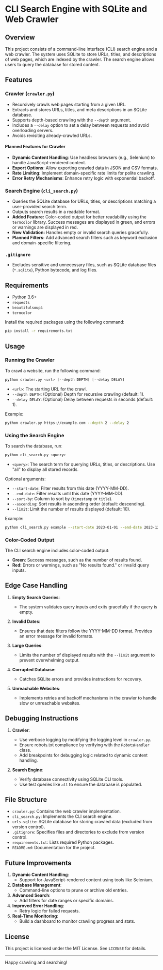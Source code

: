 # CLI Search Engine with SQLite and Web Crawler

## Overview
This project consists of a command-line interface (CLI) search engine and a web crawler. The system uses SQLite to store URLs, titles, and descriptions of web pages, which are indexed by the crawler. The search engine allows users to query the database for stored content.

## Features
### Crawler (`crawler.py`)
- Recursively crawls web pages starting from a given URL.
- Extracts and stores URLs, titles, and meta descriptions in an SQLite database.
- Supports depth-based crawling with the `--depth` argument.
- Includes a `--delay` option to set a delay between requests and avoid overloading servers.
- Avoids revisiting already-crawled URLs.

#### Planned Features for Crawler
- **Dynamic Content Handling**: Use headless browsers (e.g., Selenium) to handle JavaScript-rendered content.
- **Export Options**: Allow exporting crawled data in JSON and CSV formats.
- **Rate Limiting**: Implement domain-specific rate limits for polite crawling.
- **Error Retry Mechanisms**: Enhance retry logic with exponential backoff.

### Search Engine (`cli_search.py`)
- Queries the SQLite database for URLs, titles, or descriptions matching a user-provided search term.
- Outputs search results in a readable format.
- **Added Feature:** Color-coded output for better readability using the `termcolor` library. Success messages are displayed in green, and errors or warnings are displayed in red.
- **New Validation:** Handles empty or invalid search queries gracefully.
- **Planned Filters:** Add advanced search filters such as keyword exclusion and domain-specific filtering.

### `.gitignore`
- Excludes sensitive and unnecessary files, such as SQLite database files (`*.sqlite`), Python bytecode, and log files.

## Requirements
- Python 3.6+
- `requests`
- `beautifulsoup4`
- `termcolor`

Install the required packages using the following command:
```bash
pip install -r requirements.txt
```

## Usage

### Running the Crawler
To crawl a website, run the following command:
```bash
python crawler.py <url> [--depth DEPTH] [--delay DELAY]
```
- `<url>`: The starting URL for the crawl.
- `--depth DEPTH`: (Optional) Depth for recursive crawling (default: 1).
- `--delay DELAY`: (Optional) Delay between requests in seconds (default: 1).

Example:
```bash
python crawler.py https://example.com --depth 2 --delay 2
```

### Using the Search Engine
To search the database, run:
```bash
python cli_search.py <query>
```
- `<query>`: The search term for querying URLs, titles, or descriptions. Use "all" to display all stored records.

Optional arguments:
- `--start-date`: Filter results from this date (YYYY-MM-DD).
- `--end-date`: Filter results until this date (YYYY-MM-DD).
- `--sort-by`: Column to sort by (`timestamp` or `title`).
- `--ascending`: Sort results in ascending order (default: descending).
- `--limit`: Limit the number of results displayed (default: 10).

Example:
```bash
python cli_search.py example --start-date 2023-01-01 --end-date 2023-12-31 --limit 5
```

### Color-Coded Output
The CLI search engine includes color-coded output:
- **Green**: Success messages, such as the number of results found.
- **Red**: Errors or warnings, such as "No results found." or invalid query inputs.

## Edge Case Handling
1. **Empty Search Queries**:
   - The system validates query inputs and exits gracefully if the query is empty.

2. **Invalid Dates**:
   - Ensures that date filters follow the YYYY-MM-DD format. Provides an error message for invalid formats.

3. **Large Queries**:
   - Limits the number of displayed results with the `--limit` argument to prevent overwhelming output.

4. **Corrupted Database**:
   - Catches SQLite errors and provides instructions for recovery.

5. **Unreachable Websites**:
   - Implements retries and backoff mechanisms in the crawler to handle slow or unreachable websites.

## Debugging Instructions
1. **Crawler**:
   - Use verbose logging by modifying the logging level in `crawler.py`.
   - Ensure robots.txt compliance by verifying with the `RobotsHandler` class.
   - Add breakpoints for debugging logic related to dynamic content handling.

2. **Search Engine**:
   - Verify database connectivity using SQLite CLI tools.
   - Use test queries like `all` to ensure the database is populated.

## File Structure
- `crawler.py`: Contains the web crawler implementation.
- `cli_search.py`: Implements the CLI search engine.
- `urls.sqlite`: SQLite database for storing crawled data (excluded from version control).
- `.gitignore`: Specifies files and directories to exclude from version control.
- `requirements.txt`: Lists required Python packages.
- `README.md`: Documentation for the project.

## Future Improvements
1. **Dynamic Content Handling**:
   - Support for JavaScript-rendered content using tools like Selenium.
2. **Database Management**:
   - Command-line options to prune or archive old entries.
3. **Advanced Search**:
   - Add filters for date ranges or specific domains.
4. **Improved Error Handling**:
   - Retry logic for failed requests.
5. **Real-Time Monitoring**:
   - Build a dashboard to monitor crawling progress and stats.

## License
This project is licensed under the MIT License. See `LICENSE` for details.

---

Happy crawling and searching!